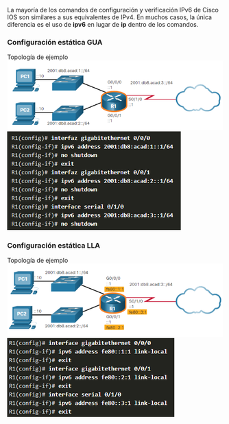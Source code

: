 La mayoría de los comandos de configuración y verificación IPv6 de Cisco IOS son similares a sus equivalentes de IPv4. En muchos casos, la única diferencia es el uso de **ipv6** en lugar de **ip** dentro de los comandos.

### Configuración estática GUA
Topología de ejemplo
![](../../Images/Pasted%20image%2020231127014649.png)
![](../../Images/Pasted%20image%2020231127014657.png)

### Configuración estática LLA
Topología de ejemplo
![](../../Images/Pasted%20image%2020231127014850.png)![](../../Images/Pasted%20image%2020231127014857.png)

